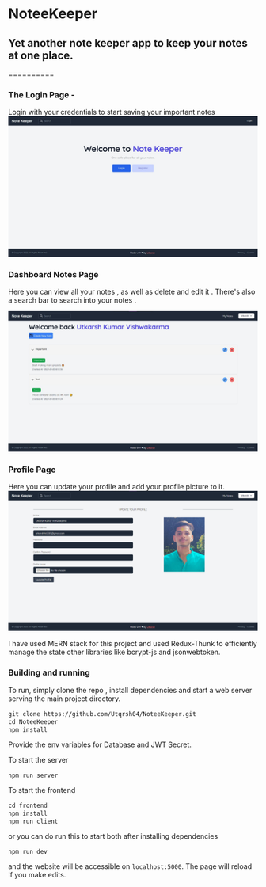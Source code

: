 # NoteeKeeper
## Yet another note keeper app to keep your notes at one place.
==========

### The Login Page - 
Login with your credentials to start saving your important notes
![](https://github.com/Utqrsh04/NoteeKeeper/blob/main/frontend/src/assests/Login.jpeg)

### Dashboard Notes Page
Here you can view all your notes , as well as delete and edit it . There's also a search bar to search into your notes . 

![](https://github.com/Utqrsh04/NoteeKeeper/blob/main/frontend/src/assests/Notes.jpeg)

### Profile Page
Here you can update your profile and add your profile picture to it.
![](https://github.com/Utqrsh04/NoteeKeeper/blob/main/frontend/src/assests/Profile.png)


I have used MERN stack for this project and used Redux-Thunk to efficiently manage the state other libraries like bcrypt-js and jsonwebtoken.


### Building and running

To run, simply clone the repo , install dependencies and start a web server serving the main project directory.

    git clone https://github.com/Utqrsh04/NoteeKeeper.git
    cd NoteeKeeper
    npm install 
    
Provide the env variables for Database and JWT Secret.

To start the server 

    npm run server

To start the frontend
    
    cd frontend
    npm install
    npm run client

or you can do run this to start both after installing dependencies
    
    npm run dev

and the website will be accessible on ```localhost:5000```.
The page will reload if you make edits.
